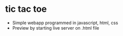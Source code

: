 <h1>tic tac toe</h1>
<ul>
  <li>Simple webapp programmed in javascript, html, css</li>
  <li>Preview by starting live server on .html file</li>
</ul>
